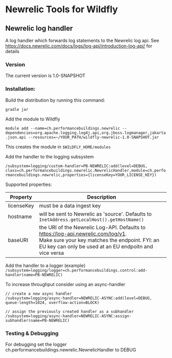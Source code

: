 # Newrelic Tools for Wildfly

## Newrelic log handler
A log handler which forwards log statements to the Newrelic log api. See https://docs.newrelic.com/docs/logs/log-api/introduction-log-api/ for details

### Version
The current version is 1.0-SNAPSHOT

### Installation:
Build the distribution by running this command:

``gradle jar``

Add the module to Wildfly

``module add --name=ch.performancebuildings.newrelic --dependencies=org.apache.logging.log4j.api,org.jboss.logmanager,jakarta.json.api --resources=~/YOUR_PATH/wildfly-newrelic-1.0-SNAPSHOT.jar``

This creates the module in ``$WILDFLY_HOME/modules``

Add the handler to the logging subsystem

``/subsystem=logging/custom-handler=PB-NEWRELIC:add(level=DEBUG, class=ch.performancebuildings.newrelic.NewrelicHandler,module=ch.performancebuildings.newrelic,properties={licenseKey=YOUR_LICENSE_KEY})``

Supported properties:

|Property| Description                                                                                                                                                                                 |
|--------|---------------------------------------------------------------------------------------------------------------------------------------------------------------------------------------------|
|licenseKey| must be a data ingest key                                                                                                                                                                   |
|hostname| will be sent to Newrelic as 'source'. Defaults to ``InetAddress.getLocalHost().getHostName()``                                                                                              |
|baseURI| the URI of the Newrelic Log-API. Defaults to https://log-api.newrelic.com/log/v1. <br/>Make sure your key matches the endpoint. FYI: an EU key can only be used at an EU endpoitn and vice versa |

Add the handler to a logger (example)
``/subsystem=logging/logger=ch.performancebuildings.control:add-handler(name=PB-NEWRELIC)``

To increase throughput consider using an async-handler
```
// create a new async handler
/subsystem=logging/async-handler=NEWRELIC-ASYNC:add(level=DEBUG, queue-length=1024, overflow-action=BLOCK)

// assign the previously created handler as a subhandler
/subsystem=logging/async-handler=NEWRELIC-ASYNC:assign-subhandler(name=PB-NEWRELIC)
```

### Testing & Debugging
For debugging set the logger ch.performancebuildings.newrelic.NewrelicHandler to DEBUG